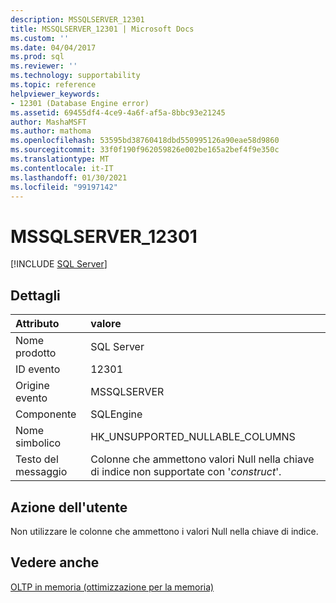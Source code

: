 ```yaml
---
description: MSSQLSERVER_12301
title: MSSQLSERVER_12301 | Microsoft Docs
ms.custom: ''
ms.date: 04/04/2017
ms.prod: sql
ms.reviewer: ''
ms.technology: supportability
ms.topic: reference
helpviewer_keywords:
- 12301 (Database Engine error)
ms.assetid: 69455df4-4ce9-4a6f-af5a-8bbc93e21245
author: MashaMSFT
ms.author: mathoma
ms.openlocfilehash: 53595bd38760418dbd550995126a90eae58d9860
ms.sourcegitcommit: 33f0f190f962059826e002be165a2bef4f9e350c
ms.translationtype: MT
ms.contentlocale: it-IT
ms.lasthandoff: 01/30/2021
ms.locfileid: "99197142"
---
```

# <a name="mssqlserver_12301"></a>MSSQLSERVER_12301
 [!INCLUDE [SQL Server](../../includes/applies-to-version/sqlserver.md)]
  
## <a name="details"></a>Dettagli  
  
| Attributo | valore |  
| :-------- | :---- |  
|Nome prodotto|SQL Server|  
|ID evento|12301|  
|Origine evento|MSSQLSERVER|  
|Componente|SQLEngine|  
|Nome simbolico|HK_UNSUPPORTED_NULLABLE_COLUMNS|  
|Testo del messaggio|Colonne che ammettono valori Null nella chiave di indice non supportate con '*construct*'.|  
  
## <a name="user-action"></a>Azione dell'utente  
Non utilizzare le colonne che ammettono i valori Null nella chiave di indice.  
  
## <a name="see-also"></a>Vedere anche  
[OLTP in memoria &#40;ottimizzazione per la memoria&#41;](~/relational-databases/in-memory-oltp/in-memory-oltp-in-memory-optimization.md)  
  
